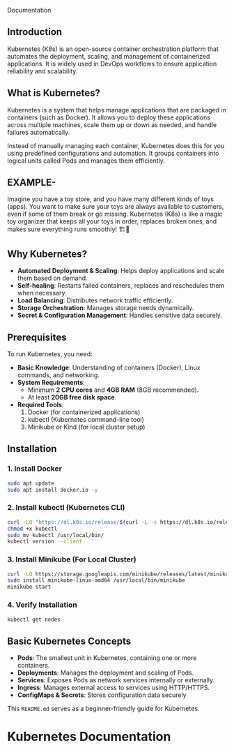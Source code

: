  Documentation

## Introduction

Kubernetes (K8s) is an open-source container orchestration platform that automates the deployment, scaling, and management of containerized applications. It is widely used in DevOps workflows to ensure application reliability and scalability.

## What is Kubernetes?
Kubernetes is a system that helps manage applications that are packaged in containers (such as Docker). It allows you to deploy these applications across multiple machines, scale them up or down as needed, and handle failures automatically.

Instead of manually managing each container, Kubernetes does this for you using predefined configurations and automation. It groups containers into logical units called Pods and manages them efficiently.
 ## EXAMPLE-
Imagine you have a toy store, and you have many different kinds of toys (apps). You want to make sure your toys are always available to customers, even if some of them break or go missing. Kubernetes (K8s) is like a magic toy organizer that keeps all your toys in order, replaces broken ones, and makes sure everything runs smoothly! 🏗️🎠

## Why Kubernetes?

- **Automated Deployment & Scaling**: Helps deploy applications and scale them based on demand.
- **Self-healing**: Restarts failed containers, replaces and reschedules them when necessary.
- **Load Balancing**: Distributes network traffic efficiently.
- **Storage Orchestration**: Manages storage needs dynamically.
- **Secret & Configuration Management**: Handles sensitive data securely.

## Prerequisites

To run Kubernetes, you need:

- **Basic Knowledge**: Understanding of containers (Docker), Linux commands, and networking.
- **System Requirements**:
  - Minimum **2 CPU cores** and **4GB RAM** (8GB recommended).
  - At least **20GB free disk space**.
- **Required Tools**:
  1. Docker (for containerized applications)
  2. kubectl (Kubernetes command-line tool)
  3. Minikube or Kind (for local cluster setup)

## Installation

### 1. Install Docker

```bash
sudo apt update
sudo apt install docker.io -y
```

### 2. Install kubectl (Kubernetes CLI)

```bash
curl -LO "https://dl.k8s.io/release/$(curl -L -s https://dl.k8s.io/release/stable.txt)/bin/linux/amd64/kubectl"
chmod +x kubectl
sudo mv kubectl /usr/local/bin/
kubectl version --client
```

### 3. Install Minikube (For Local Cluster)

```bash
curl -LO https://storage.googleapis.com/minikube/releases/latest/minikube-linux-amd64
sudo install minikube-linux-amd64 /usr/local/bin/minikube
minikube start
```

### 4. Verify Installation

```bash
kubectl get nodes
```

## Basic Kubernetes Concepts

- **Pods**: The smallest unit in Kubernetes, containing one or more containers.
- **Deployments**: Manages the deployment and scaling of Pods.
- **Services**: Exposes Pods as network services internally or externally.
- **Ingress**: Manages external access to services using HTTP/HTTPS.
- **ConfigMaps & Secrets**: Stores configuration data securely

This `README.md` serves as a beginner-friendly guide for Kubernetes.
# Kubernetes Documentation
